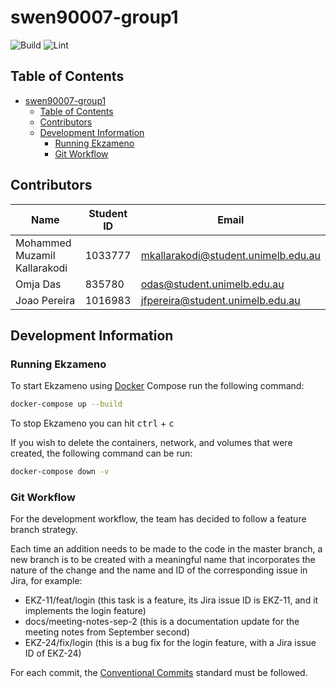 # swen90007-group1

![Build](https://github.com/omjadas/swen90007-group1/workflows/Build/badge.svg?branch=master)
![Lint](https://github.com/omjadas/swen90007-group1/workflows/Lint/badge.svg?branch=master)

## Table of Contents

- [swen90007-group1](#swen90007-group1)
  - [Table of Contents](#table-of-contents)
  - [Contributors](#contributors)
  - [Development Information](#development-information)
    - [Running Ekzameno](#running-ekzameno)
    - [Git Workflow](#git-workflow)

## Contributors

| Name                         | Student ID | Email                               |
|------------------------------|------------|-------------------------------------|
| Mohammed Muzamil Kallarakodi | 1033777    | mkallarakodi@student.unimelb.edu.au |
| Omja Das                     | 835780     | odas@student.unimelb.edu.au         |
| Joao Pereira                 | 1016983    | jfpereira@student.unimelb.edu.au    |

## Development Information

### Running Ekzameno

To start Ekzameno using [Docker](https://www.docker.com/get-started) Compose run
the following command:

```bash
docker-compose up --build
```

To stop Ekzameno you can hit <kbd>ctrl</kbd> + <kbd>c</kbd>

If you wish to delete the containers, network, and volumes that were created,
the following command can be run:

```bash
docker-compose down -v
```

### Git Workflow

For the development workflow, the team has decided to follow a feature branch
strategy.

Each time an addition needs to be made to the code in the master branch, a new
branch is to be created with a meaningful name that incorporates the nature of
the change and the name and ID of the corresponding issue in Jira, for example:

- EKZ-11/feat/login (this task is a feature, its Jira issue ID is EKZ-11, and it
  implements the login feature)
- docs/meeting-notes-sep-2 (this is a documentation update for the meeting notes
  from September second)
- EKZ-24/fix/login (this is a bug fix for the login feature, with a Jira issue
  ID of EKZ-24)

For each commit, the [Conventional Commits](https://www.conventionalcommits.org/en/v1.0.0/)
standard must be followed.
